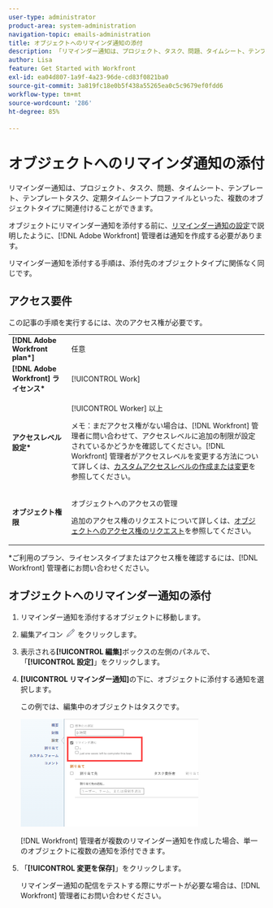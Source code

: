 ```yaml
---
user-type: administrator
product-area: system-administration
navigation-topic: emails-administration
title: オブジェクトへのリマインダ通知の添付
description: 「リマインダー通知は、プロジェクト、タスク、問題、タイムシート、テンプレート、テンプレートタスク、定期タイムシートプロファイルといった、複数のオブジェクトタイプに関連付けることができます。」
author: Lisa
feature: Get Started with Workfront
exl-id: ea04d807-1a9f-4a23-96de-cd83f0821ba0
source-git-commit: 3a819fc18e0b5f438a55265ea0c5c9679ef0fdd6
workflow-type: tm+mt
source-wordcount: '286'
ht-degree: 85%

---
```


# オブジェクトへのリマインダ通知の添付

リマインダー通知は、プロジェクト、タスク、問題、タイムシート、テンプレート、テンプレートタスク、定期タイムシートプロファイルといった、複数のオブジェクトタイプに関連付けることができます。

オブジェクトにリマインダー通知を添付する前に、[リマインダー通知の設定](../../administration-and-setup/manage-workfront/emails/set-up-reminder-notifications.md)で説明したように、[!DNL Adobe Workfront] 管理者は通知を作成する必要があります。

リマインダー通知を添付する手順は、添付先のオブジェクトタイプに関係なく同じです。

## アクセス要件

この記事の手順を実行するには、次のアクセス権が必要です。

<table style="table-layout:auto"> 
 <col> 
 </col> 
 <col> 
 </col> 
 <tbody> 
  <tr> 
   <td role="rowheader"><strong>[!DNL Adobe Workfront plan*]</strong></td> 
   <td> <p>任意</p> </td> 
  </tr> 
  <tr> 
   <td role="rowheader"><strong>[!DNL Adobe Workfront] ライセンス*</strong></td> 
   <td> <p>[!UICONTROL Work] </p> </td> 
  </tr> 
  <tr> 
   <td role="rowheader"><strong>アクセスレベル設定*</strong></td> 
   <td> <p>[!UICONTROL Worker] 以上</p> <p>メモ：まだアクセス権がない場合は、[!DNL Workfront] 管理者に問い合わせて、アクセスレベルに追加の制限が設定されているかどうかを確認してください。[!DNL Workfront] 管理者がアクセスレベルを変更する方法について詳しくは、<a href="../../administration-and-setup/add-users/configure-and-grant-access/create-modify-access-levels.md" class="MCXref xref">カスタムアクセスレベルの作成または変更</a>を参照してください。</p> </td> 
  </tr> 
  <tr> 
   <td role="rowheader"><strong>オブジェクト権限</strong></td> 
   <td> <p>オブジェクトへのアクセスの管理</p> <p>追加のアクセス権のリクエストについて詳しくは、<a href="../../workfront-basics/grant-and-request-access-to-objects/request-access.md" class="MCXref xref">オブジェクトへのアクセス権のリクエスト</a>を参照してください。</p> </td> 
  </tr> 
 </tbody> 
</table>

&#42;ご利用のプラン、ライセンスタイプまたはアクセス権を確認するには、[!DNL Workfront] 管理者にお問い合わせください。

## オブジェクトへのリマインダー通知の添付

1. リマインダー通知を添付するオブジェクトに移動します。
1. 編集アイコン ![](assets/edit-icon.png) をクリックします。
1. 表示される&#x200B;**[!UICONTROL 編集]**&#x200B;ボックスの左側のパネルで、「**[!UICONTROL 設定]**」をクリックします。

1. **[!UICONTROL リマインダー通知]**&#x200B;の下に、オブジェクトに添付する通知を選択します。

   この例では、編集中のオブジェクトはタスクです。

   ![](assets/reminder-notification-select-one-350x213.png)

   [!DNL Workfront] 管理者が複数のリマインダー通知を作成した場合、単一のオブジェクトに複数の通知を添付できます。

1. 「**[!UICONTROL 変更を保存]**」をクリックします。

   リマインダー通知の配信をテストする際にサポートが必要な場合は、[!DNL Workfront] 管理者にお問い合わせください。
